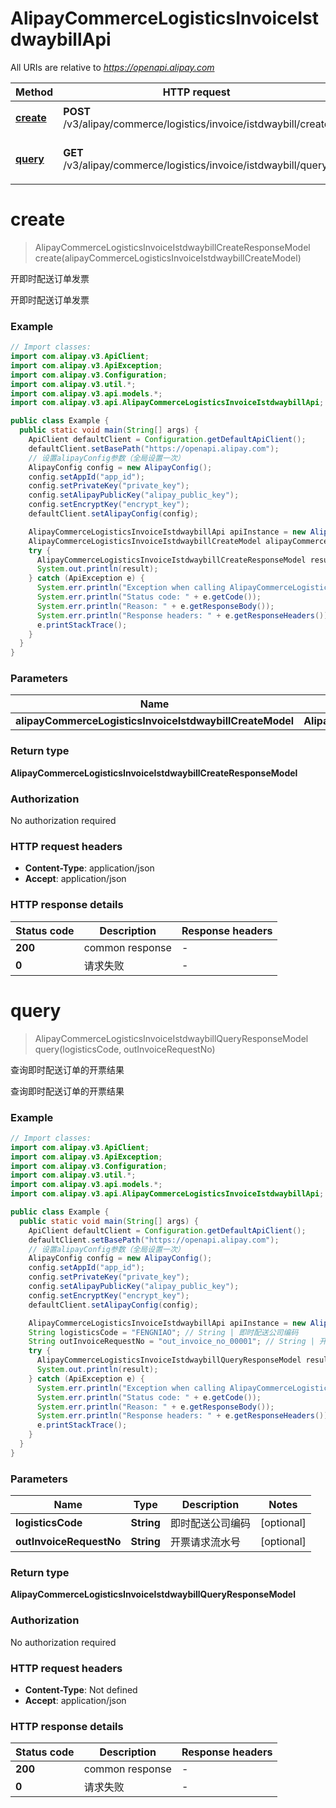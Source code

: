 # AlipayCommerceLogisticsInvoiceIstdwaybillApi

All URIs are relative to *https://openapi.alipay.com*

| Method | HTTP request | Description |
|------------- | ------------- | -------------|
| [**create**](AlipayCommerceLogisticsInvoiceIstdwaybillApi.md#create) | **POST** /v3/alipay/commerce/logistics/invoice/istdwaybill/create | 开即时配送订单发票 |
| [**query**](AlipayCommerceLogisticsInvoiceIstdwaybillApi.md#query) | **GET** /v3/alipay/commerce/logistics/invoice/istdwaybill/query | 查询即时配送订单的开票结果 |


<a name="create"></a>
# **create**
> AlipayCommerceLogisticsInvoiceIstdwaybillCreateResponseModel create(alipayCommerceLogisticsInvoiceIstdwaybillCreateModel)

开即时配送订单发票

开即时配送订单发票

### Example
```java
// Import classes:
import com.alipay.v3.ApiClient;
import com.alipay.v3.ApiException;
import com.alipay.v3.Configuration;
import com.alipay.v3.util.*;
import com.alipay.v3.api.models.*;
import com.alipay.v3.api.AlipayCommerceLogisticsInvoiceIstdwaybillApi;

public class Example {
  public static void main(String[] args) {
    ApiClient defaultClient = Configuration.getDefaultApiClient();
    defaultClient.setBasePath("https://openapi.alipay.com");
    // 设置alipayConfig参数（全局设置一次）
    AlipayConfig config = new AlipayConfig();
    config.setAppId("app_id");
    config.setPrivateKey("private_key");
    config.setAlipayPublicKey("alipay_public_key");
    config.setEncryptKey("encrypt_key");
    defaultClient.setAlipayConfig(config);

    AlipayCommerceLogisticsInvoiceIstdwaybillApi apiInstance = new AlipayCommerceLogisticsInvoiceIstdwaybillApi(defaultClient);
    AlipayCommerceLogisticsInvoiceIstdwaybillCreateModel alipayCommerceLogisticsInvoiceIstdwaybillCreateModel = new AlipayCommerceLogisticsInvoiceIstdwaybillCreateModel(); // AlipayCommerceLogisticsInvoiceIstdwaybillCreateModel | 
    try {
      AlipayCommerceLogisticsInvoiceIstdwaybillCreateResponseModel result = apiInstance.create(alipayCommerceLogisticsInvoiceIstdwaybillCreateModel);
      System.out.println(result);
    } catch (ApiException e) {
      System.err.println("Exception when calling AlipayCommerceLogisticsInvoiceIstdwaybillApi#create");
      System.err.println("Status code: " + e.getCode());
      System.err.println("Reason: " + e.getResponseBody());
      System.err.println("Response headers: " + e.getResponseHeaders());
      e.printStackTrace();
    }
  }
}
```

### Parameters

| Name | Type | Description  | Notes |
|------------- | ------------- | ------------- | -------------|
| **alipayCommerceLogisticsInvoiceIstdwaybillCreateModel** | **AlipayCommerceLogisticsInvoiceIstdwaybillCreateModel**|  | [optional] |

### Return type

**AlipayCommerceLogisticsInvoiceIstdwaybillCreateResponseModel**

### Authorization

No authorization required

### HTTP request headers

 - **Content-Type**: application/json
 - **Accept**: application/json

### HTTP response details
| Status code | Description | Response headers |
|-------------|-------------|------------------|
| **200** | common response |  -  |
| **0** | 请求失败 |  -  |

<a name="query"></a>
# **query**
> AlipayCommerceLogisticsInvoiceIstdwaybillQueryResponseModel query(logisticsCode, outInvoiceRequestNo)

查询即时配送订单的开票结果

查询即时配送订单的开票结果

### Example
```java
// Import classes:
import com.alipay.v3.ApiClient;
import com.alipay.v3.ApiException;
import com.alipay.v3.Configuration;
import com.alipay.v3.util.*;
import com.alipay.v3.api.models.*;
import com.alipay.v3.api.AlipayCommerceLogisticsInvoiceIstdwaybillApi;

public class Example {
  public static void main(String[] args) {
    ApiClient defaultClient = Configuration.getDefaultApiClient();
    defaultClient.setBasePath("https://openapi.alipay.com");
    // 设置alipayConfig参数（全局设置一次）
    AlipayConfig config = new AlipayConfig();
    config.setAppId("app_id");
    config.setPrivateKey("private_key");
    config.setAlipayPublicKey("alipay_public_key");
    config.setEncryptKey("encrypt_key");
    defaultClient.setAlipayConfig(config);

    AlipayCommerceLogisticsInvoiceIstdwaybillApi apiInstance = new AlipayCommerceLogisticsInvoiceIstdwaybillApi(defaultClient);
    String logisticsCode = "FENGNIAO"; // String | 即时配送公司编码
    String outInvoiceRequestNo = "out_invoice_no_00001"; // String | 开票请求流水号
    try {
      AlipayCommerceLogisticsInvoiceIstdwaybillQueryResponseModel result = apiInstance.query(logisticsCode, outInvoiceRequestNo);
      System.out.println(result);
    } catch (ApiException e) {
      System.err.println("Exception when calling AlipayCommerceLogisticsInvoiceIstdwaybillApi#query");
      System.err.println("Status code: " + e.getCode());
      System.err.println("Reason: " + e.getResponseBody());
      System.err.println("Response headers: " + e.getResponseHeaders());
      e.printStackTrace();
    }
  }
}
```

### Parameters

| Name | Type | Description  | Notes |
|------------- | ------------- | ------------- | -------------|
| **logisticsCode** | **String**| 即时配送公司编码 | [optional] |
| **outInvoiceRequestNo** | **String**| 开票请求流水号 | [optional] |

### Return type

**AlipayCommerceLogisticsInvoiceIstdwaybillQueryResponseModel**

### Authorization

No authorization required

### HTTP request headers

 - **Content-Type**: Not defined
 - **Accept**: application/json

### HTTP response details
| Status code | Description | Response headers |
|-------------|-------------|------------------|
| **200** | common response |  -  |
| **0** | 请求失败 |  -  |

